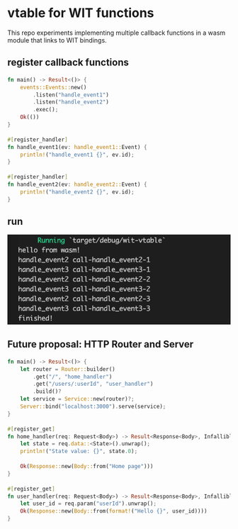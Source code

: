 # vtable for WIT functions

This repo experiments implementing multiple callback functions in a wasm module that links to WIT bindings. 

## register callback functions
```rust
fn main() -> Result<()> {
    events::Events::new()
        .listen("handle_event1")
        .listen("handle_event2")
        .exec();
    Ok(())
}

#[register_handler]
fn handle_event1(ev: handle_event1::Event) {
    println!("handle_event1 {}", ev.id);
}

#[register_handler]
fn handle_event2(ev: handle_event2::Event) {
    println!("handle_event2 {}", ev.id);
}

```
## run
![run result](/assets/run_result.png)

## Future proposal: HTTP Router and Server
```rust
fn main() -> Result<()> {
    let router = Router::builder()
        .get("/", "home_handler")
        .get("/users/:userId", "user_handler")
        .build()?
    let service = Service::new(router)?;
    Server::bind("localhost:3000").serve(service);
}

#[register_get]
fn home_handler(req: Request<Body>) -> Result<Response<Body>, Infallible> {
    let state = req.data::<State>().unwrap();
    println!("State value: {}", state.0);

    Ok(Response::new(Body::from("Home page")))
}

#[register_get]
fn user_handler(req: Request<Body>) -> Result<Response<Body>, Infallible> {
    let user_id = req.param("userId").unwrap();
    Ok(Response::new(Body::from(format!("Hello {}", user_id))))
}

```
